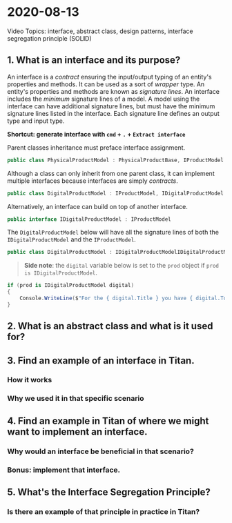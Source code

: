 
# 2020-08-13

Video Topics: interface, abstract class, design patterns, interface segregation
principle (SOL**I**D)

## 1. What is an interface and its purpose?

An interface is a _contract_ ensuring the input/output typing of an entity's
properties and methods. It can be used as a sort of _wrapper_ type. An entity's
properties and methods are known as _signature lines_. An interface includes the
_minimum_ signature lines of a model. A model using the interface can have
additional signature lines, but must have the minimum signature lines listed in
the interface. Each signature line defines an output type and input type.

**Shortcut: generate interface with `cmd` + `.` + `Extract interface`**

Parent classes inheritance must preface interface assignment.

```c#
public class PhysicalProductModel : PhysicalProductBase, IProductModel
```

Although a class can only inherit from one parent class, it can implement
multiple interfaces because interfaces are simply _contracts_.

```c#
public class DigitalProductModel : IProductModel, IDigitalProductModel
```

Alternatively, an interface can build on top of another interface.

```c#
public interface IDigitalProductModel : IProductModel
```

The `DigitalProductModel` below will have all the signature lines of both the
`IDigitalProductModel` and the `IProductModel`.

```c#
public class DigitalProductModel : IDigitalProductModelIDigitalProductModel
```

> **Side note**: the `digital` variable below is set to the `prod` object if
> `prod is IDigitalProductModel`.

```c#
if (prod is IDigitalProductModel digital)
{
    Console.WriteLine($"For the { digital.Title } you have { digital.TotalDownloadsLeft } downloads left");
}
```

## 2. What is an abstract class and what is it used for?


## 3. Find an example of an interface in Titan.
### How it works
### Why we used it in that specific scenario

## 4. Find an example in Titan of where we might want to implement an interface.
### Why would an interface be beneficial in that scenario?
### Bonus: implement that interface.

## 5. What's the Interface Segregation Principle?
### Is there an example of that principle in practice in Titan?
